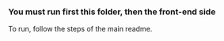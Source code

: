 ### You must run first this folder, then the front-end side
To run, follow the steps of the main readme.

